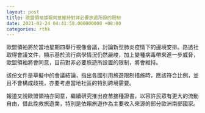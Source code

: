 ```yaml
---
layout: post
title: 歐盟領袖據報同意維持對非必要旅遊所設的限制
date: 2021-02-24 04:41:58.000000000 +08:00
categories: rthk
---
```


歐盟領袖將於當地星期四舉行視像會議，討論新型肺炎疫情下的邊境安排。路透社取得會議文件，顯示基於流行病學情況仍然嚴峻，加上變種病毒帶來進一步威脅，歐盟領袖將會同意，目前對非必要旅遊所設置的限制，將會維持。

該份文件是草擬中的會議結論，指出各國引用旅遊限制措施時，應該符合比例，並且不會構成歧視，亦要考慮當地社區的特別跨境需要。

報道又說歐盟領袖亦同意，繼續研究推出疫苗接種證書，以容許民眾有更大的流動自由，借此挽救旅遊業，特別是依賴旅遊作為主要收入來源的部分歐洲南部國家。
